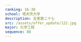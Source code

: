 ```yaml
---
ranking: 16-30
school: 塔夫茨大学
description: 全美第二十七
src: /assets/offer_update/122.jpg
major: 化学工程
sequence: 88
---
```

